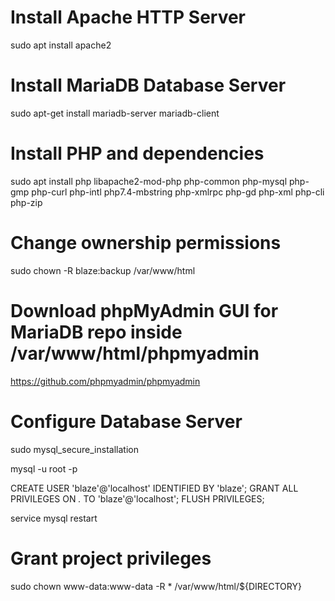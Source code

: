 # Install Apache HTTP Server

sudo apt install apache2

# Install MariaDB Database Server

sudo apt-get install mariadb-server mariadb-client

# Install PHP and dependencies

sudo apt install php libapache2-mod-php php-common php-mysql php-gmp php-curl php-intl php7.4-mbstring php-xmlrpc php-gd php-xml php-cli php-zip

# Change ownership permissions

sudo chown -R blaze:backup /var/www/html

# Download phpMyAdmin GUI for MariaDB repo inside /var/www/html/phpmyadmin

https://github.com/phpmyadmin/phpmyadmin

# Configure Database Server

sudo mysql_secure_installation

mysql -u root -p

CREATE USER 'blaze'@'localhost' IDENTIFIED BY 'blaze';
GRANT ALL PRIVILEGES ON *.* TO 'blaze'@'localhost';
FLUSH PRIVILEGES;

service mysql restart

# Grant project privileges

sudo chown www-data:www-data -R * /var/www/html/${DIRECTORY}
